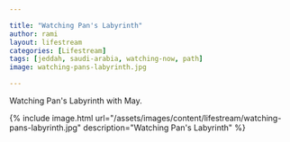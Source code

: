 ```yaml
---

title: "Watching Pan's Labyrinth"
author: rami
layout: lifestream 
categories: [Lifestream]
tags: [jeddah, saudi-arabia, watching-now, path]
image: watching-pans-labyrinth.jpg

---
```


Watching Pan's Labyrinth with May.

{% include image.html url="/assets/images/content/lifestream/watching-pans-labyrinth.jpg" description="Watching Pan's Labyrinth" %}


